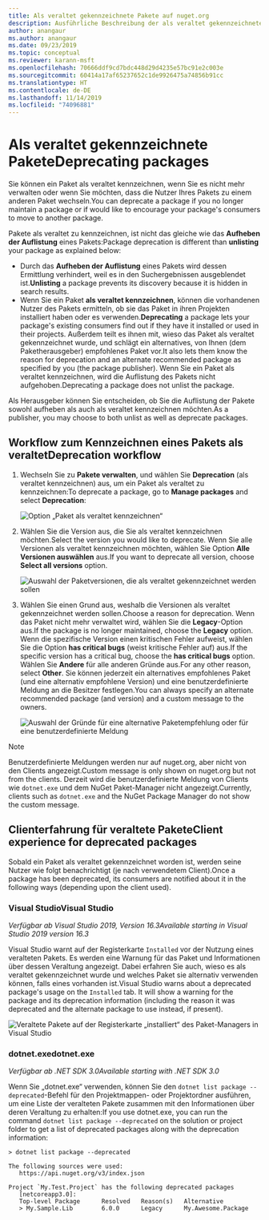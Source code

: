 ```yaml
---
title: Als veraltet gekennzeichnete Pakete auf nuget.org
description: Ausführliche Beschreibung der als veraltet gekennzeichneten Pakete und der Art und Weise, wie diese Informationen von den Clients angezeigt werden
author: anangaur
ms.author: anangaur
ms.date: 09/23/2019
ms.topic: conceptual
ms.reviewer: karann-msft
ms.openlocfilehash: 70666ddf9cd7bdc448d29d4235e57bc91e2c003e
ms.sourcegitcommit: 60414a17af65237652c1de9926475a74856b91cc
ms.translationtype: HT
ms.contentlocale: de-DE
ms.lasthandoff: 11/14/2019
ms.locfileid: "74096881"
---
```

# <a name="deprecating-packages"></a><span data-ttu-id="ce80c-103">Als veraltet gekennzeichnete Pakete</span><span class="sxs-lookup"><span data-stu-id="ce80c-103">Deprecating packages</span></span>

<span data-ttu-id="ce80c-104">Sie können ein Paket als veraltet kennzeichnen, wenn Sie es nicht mehr verwalten oder wenn Sie möchten, dass die Nutzer Ihres Pakets zu einem anderen Paket wechseln.</span><span class="sxs-lookup"><span data-stu-id="ce80c-104">You can deprecate a package if you no longer maintain a package or if would like to encourage your package's consumers to move to another package.</span></span> 

<span data-ttu-id="ce80c-105">Pakete als veraltet zu kennzeichnen, ist nicht das gleiche wie das **Aufheben der Auflistung** eines Pakets:</span><span class="sxs-lookup"><span data-stu-id="ce80c-105">Package deprecation is different than **unlisting** your package as explained below:</span></span>
* <span data-ttu-id="ce80c-106">Durch das **Aufheben der Auflistung** eines Pakets wird dessen Ermittlung verhindert, weil es in den Suchergebnissen ausgeblendet ist.</span><span class="sxs-lookup"><span data-stu-id="ce80c-106">**Unlisting** a package prevents its discovery because it is hidden in search results.</span></span> 
* <span data-ttu-id="ce80c-107">Wenn Sie ein Paket **als veraltet kennzeichnen**, können die vorhandenen Nutzer des Pakets ermitteln, ob sie das Paket in ihren Projekten installiert haben oder es verwenden.</span><span class="sxs-lookup"><span data-stu-id="ce80c-107">**Deprecating** a package lets your package's existing consumers find out if they have it installed or used in their projects.</span></span> <span data-ttu-id="ce80c-108">Außerdem teilt es ihnen mit, wieso das Paket als veraltet gekennzeichnet wurde, und schlägt ein alternatives, von Ihnen (dem Paketherausgeber) empfohlenes Paket vor.</span><span class="sxs-lookup"><span data-stu-id="ce80c-108">It also lets them know the reason for deprecation and an alternate recommended package as specified by you (the package publisher).</span></span> <span data-ttu-id="ce80c-109">Wenn Sie ein Paket als veraltet kennzeichnen, wird die Auflistung des Pakets nicht aufgehoben.</span><span class="sxs-lookup"><span data-stu-id="ce80c-109">Deprecating a package does not unlist the package.</span></span> 

<span data-ttu-id="ce80c-110">Als Herausgeber können Sie entscheiden, ob Sie die Auflistung der Pakete sowohl aufheben als auch als veraltet kennzeichnen möchten.</span><span class="sxs-lookup"><span data-stu-id="ce80c-110">As a publisher, you may choose to both unlist as well as deprecate packages.</span></span>

## <a name="deprecation-workflow"></a><span data-ttu-id="ce80c-111">Workflow zum Kennzeichnen eines Pakets als veraltet</span><span class="sxs-lookup"><span data-stu-id="ce80c-111">Deprecation workflow</span></span>
1. <span data-ttu-id="ce80c-112">Wechseln Sie zu **Pakete verwalten**, und wählen Sie **Deprecation** (als veraltet kennzeichnen) aus, um ein Paket als veraltet zu kennzeichnen:</span><span class="sxs-lookup"><span data-stu-id="ce80c-112">To deprecate a package, go to **Manage packages** and select **Deprecation**:</span></span>

    ![Option „Paket als veraltet kennzeichnen“](media/deprecation-select-option.png)

2. <span data-ttu-id="ce80c-114">Wählen Sie die Version aus, die Sie als veraltet kennzeichnen möchten.</span><span class="sxs-lookup"><span data-stu-id="ce80c-114">Select the version you would like to deprecate.</span></span> <span data-ttu-id="ce80c-115">Wenn Sie alle Versionen als veraltet kennzeichnen möchten, wählen Sie Option **Alle Versionen auswählen** aus.</span><span class="sxs-lookup"><span data-stu-id="ce80c-115">If you want to deprecate all version, choose **Select all versions** option.</span></span>

    ![Auswahl der Paketversionen, die als veraltet gekennzeichnet werden sollen](media/deprecation-select-version.png)

3. <span data-ttu-id="ce80c-117">Wählen Sie einen Grund aus, weshalb die Versionen als veraltet gekennzeichnet werden sollen.</span><span class="sxs-lookup"><span data-stu-id="ce80c-117">Choose a reason for deprecation.</span></span> <span data-ttu-id="ce80c-118">Wenn das Paket nicht mehr verwaltet wird, wählen Sie die **Legacy**-Option aus.</span><span class="sxs-lookup"><span data-stu-id="ce80c-118">If the package is no longer maintained, choose the **Legacy** option.</span></span> <span data-ttu-id="ce80c-119">Wenn die spezifische Version einen kritischen Fehler aufweist, wählen Sie die Option **has critical bugs** (weist kritische Fehler auf) aus.</span><span class="sxs-lookup"><span data-stu-id="ce80c-119">If the specific version has a critical bug, choose the **has critical bugs** option.</span></span> <span data-ttu-id="ce80c-120">Wählen Sie **Andere** für alle anderen Gründe aus.</span><span class="sxs-lookup"><span data-stu-id="ce80c-120">For any other reason, select **Other**.</span></span> <span data-ttu-id="ce80c-121">Sie können jederzeit ein alternatives empfohlenes Paket (und eine alternativ empfohlene Version) und eine benutzerdefinierte Meldung an die Besitzer festlegen.</span><span class="sxs-lookup"><span data-stu-id="ce80c-121">You can always specify an alternate recommended package (and version) and a custom message to the owners.</span></span> 

    ![Auswahl der Gründe für eine alternative Paketempfehlung oder für eine benutzerdefinierte Meldung](media/deprecation-save.png)

> [!Note]
> <span data-ttu-id="ce80c-123">Benutzerdefinierte Meldungen werden nur auf nuget.org, aber nicht von den Clients angezeigt.</span><span class="sxs-lookup"><span data-stu-id="ce80c-123">Custom message is only shown on nuget.org but not from the clients.</span></span> <span data-ttu-id="ce80c-124">Derzeit wird die benutzerdefinierte Meldung von Clients wie `dotnet.exe` und dem NuGet Paket-Manager nicht angezeigt.</span><span class="sxs-lookup"><span data-stu-id="ce80c-124">Currently, clients such as `dotnet.exe` and the NuGet Package Manager do not show the custom message.</span></span>

## <a name="client-experience-for-deprecated-packages"></a><span data-ttu-id="ce80c-125">Clienterfahrung für veraltete Pakete</span><span class="sxs-lookup"><span data-stu-id="ce80c-125">Client experience for deprecated packages</span></span>
<span data-ttu-id="ce80c-126">Sobald ein Paket als veraltet gekennzeichnet worden ist, werden seine Nutzer wie folgt benachrichtigt (je nach verwendetem Client).</span><span class="sxs-lookup"><span data-stu-id="ce80c-126">Once a package has been deprecated, its consumers are notified about it in the following ways (depending upon the client used).</span></span>

### <a name="visual-studio"></a><span data-ttu-id="ce80c-127">Visual Studio</span><span class="sxs-lookup"><span data-stu-id="ce80c-127">Visual Studio</span></span> 
<span data-ttu-id="ce80c-128">*Verfügbar ab Visual Studio 2019, Version 16.3*</span><span class="sxs-lookup"><span data-stu-id="ce80c-128">*Available starting in Visual Studio 2019 version 16.3*</span></span>

<span data-ttu-id="ce80c-129">Visual Studio warnt auf der Registerkarte `Installed` vor der Nutzung eines veralteten Pakets. Es werden eine Warnung für das Paket und Informationen über dessen Veraltung angezeigt. Dabei erfahren Sie auch, wieso es als veraltet gekennzeichnet wurde und welches Paket sie alternativ verwenden können, falls eines vorhanden ist.</span><span class="sxs-lookup"><span data-stu-id="ce80c-129">Visual Studio warns about a deprecated package's usage on the `Installed` tab. It will show a warning for the package and its deprecation information (including the reason it was deprecated and the alternate package to use instead, if present).</span></span>

   ![Veraltete Pakete auf der Registerkarte „installiert“ des Paket-Managers in Visual Studio](media/deprecation-vs.png)

### <a name="dotnetexe"></a><span data-ttu-id="ce80c-131">dotnet.exe</span><span class="sxs-lookup"><span data-stu-id="ce80c-131">dotnet.exe</span></span>
<span data-ttu-id="ce80c-132">*Verfügbar ab .NET SDK 3.0*</span><span class="sxs-lookup"><span data-stu-id="ce80c-132">*Available starting with .NET SDK 3.0*</span></span>

<span data-ttu-id="ce80c-133">Wenn Sie „dotnet.exe“ verwenden, können Sie den `dotnet list package --deprecated`-Befehl für den Projektmappen- oder Projektordner ausführen, um eine Liste der veralteten Pakete zusammen mit den Informationen über deren Veraltung zu erhalten:</span><span class="sxs-lookup"><span data-stu-id="ce80c-133">If you use dotnet.exe, you can run the command `dotnet list package --deprecated` on the solution or project folder to get a list of deprecated packages along with the deprecation information:</span></span>

```
> dotnet list package --deprecated

The following sources were used:
   https://api.nuget.org/v3/index.json

Project `My.Test.Project` has the following deprecated packages
   [netcoreapp3.0]:
   Top-level Package      Resolved   Reason(s)   Alternative
   > My.Sample.Lib        6.0.0      Legacy      My.Awesome.Package

```
